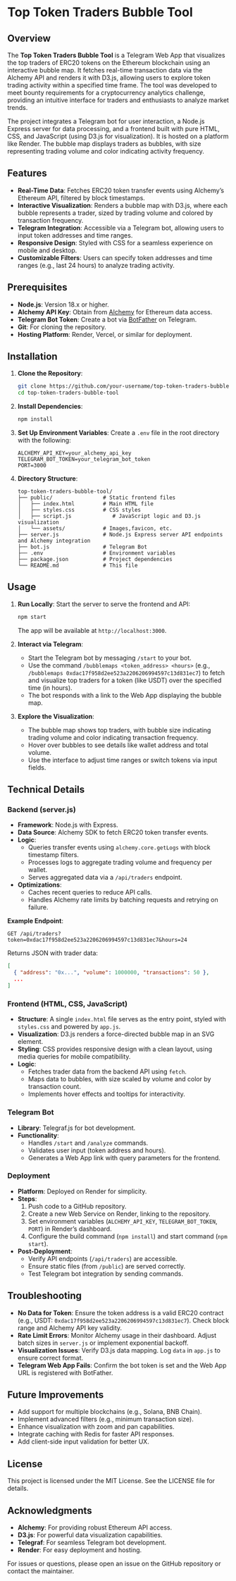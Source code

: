 # Top Token Traders Bubble Tool

## Overview

The **Top Token Traders Bubble Tool** is a Telegram Web App that visualizes the top traders of ERC20 tokens on the Ethereum blockchain using an interactive bubble map. It fetches real-time transaction data via the Alchemy API and renders it with D3.js, allowing users to explore token trading activity within a specified time frame. The tool was developed to meet bounty requirements for a cryptocurrency analytics challenge, providing an intuitive interface for traders and enthusiasts to analyze market trends.

The project integrates a Telegram bot for user interaction, a Node.js Express server for data processing, and a frontend built with pure HTML, CSS, and JavaScript (using D3.js for visualization). It is hosted on a platform like Render. The bubble map displays traders as bubbles, with size representing trading volume and color indicating activity frequency.

## Features

- **Real-Time Data**: Fetches ERC20 token transfer events using Alchemy’s Ethereum API, filtered by block timestamps.
- **Interactive Visualization**: Renders a bubble map with D3.js, where each bubble represents a trader, sized by trading volume and colored by transaction frequency.
- **Telegram Integration**: Accessible via a Telegram bot, allowing users to input token addresses and time ranges.
- **Responsive Design**: Styled with CSS for a seamless experience on mobile and desktop.
- **Customizable Filters**: Users can specify token addresses and time ranges (e.g., last 24 hours) to analyze trading activity.

## Prerequisites

- **Node.js**: Version 18.x or higher.
- **Alchemy API Key**: Obtain from [Alchemy](https://www.alchemy.com/) for Ethereum data access.
- **Telegram Bot Token**: Create a bot via [BotFather](https://t.me/BotFather) on Telegram.
- **Git**: For cloning the repository.
- **Hosting Platform**: Render, Vercel, or similar for deployment.

## Installation

1. **Clone the Repository**:

   ```bash
   git clone https://github.com/your-username/top-token-traders-bubble-tool.git
   cd top-token-traders-bubble-tool
   ```

2. **Install Dependencies**:

   ```bash
   npm install
   ```

3. **Set Up Environment Variables**: Create a `.env` file in the root directory with the following:

   ```
   ALCHEMY_API_KEY=your_alchemy_api_key
   TELEGRAM_BOT_TOKEN=your_telegram_bot_token
   PORT=3000
   ```

4. **Directory Structure**:

   ```
   top-token-traders-bubble-tool/
   ├── public/                # Static frontend files
   │   ├── index.html         # Main HTML file
   │   ├── styles.css         # CSS styles
   │   ├── script.js             # JavaScript logic and D3.js visualization
   │   └── assets/            # Images,favicon, etc.
   ├── server.js              # Node.js Express server API endpoints and Alchemy integration
   ├── bot.js                 # Telegram Bot 
   ├── .env                   # Environment variables
   ├── package.json           # Project dependencies
   └── README.md              # This file
   ```

## Usage

1. **Run Locally**: Start the server to serve the frontend and API:

   ```bash
   npm start
   ```

   The app will be available at `http://localhost:3000`.

2. **Interact via Telegram**:

   - Start the Telegram bot by messaging `/start` to your bot.
   - Use the command `/bubblemaps <token_address> <hours>` (e.g., `/bubblemaps 0xdac17f958d2ee523a2206206994597c13d831ec7`) to fetch and visualize top traders for a token (like USDT) over the specified time (in hours).
   - The bot responds with a link to the Web App displaying the bubble map.

3. **Explore the Visualization**:

   - The bubble map shows top traders, with bubble size indicating trading volume and color indicating transaction frequency.
   - Hover over bubbles to see details like wallet address and total volume.
   - Use the interface to adjust time ranges or switch tokens via input fields.

## Technical Details

### Backend (server.js)

- **Framework**: Node.js with Express.
- **Data Source**: Alchemy SDK to fetch ERC20 token transfer events.
- **Logic**:
  - Queries transfer events using `alchemy.core.getLogs` with block timestamp filters.
  - Processes logs to aggregate trading volume and frequency per wallet.
  - Serves aggregated data via a `/api/traders` endpoint.
- **Optimizations**:
  - Caches recent queries to reduce API calls.
  - Handles Alchemy rate limits by batching requests and retrying on failure.

**Example Endpoint**:

```http
GET /api/traders?token=0xdac17f958d2ee523a2206206994597c13d831ec7&hours=24
```

Returns JSON with trader data:

```json
[
  { "address": "0x...", "volume": 1000000, "transactions": 50 },
  ...
]
```

### Frontend (HTML, CSS, JavaScript)

- **Structure**: A single `index.html` file serves as the entry point, styled with `styles.css` and powered by `app.js`.
- **Visualization**: D3.js renders a force-directed bubble map in an SVG element.
- **Styling**: CSS provides responsive design with a clean layout, using media queries for mobile compatibility.
- **Logic**:
  - Fetches trader data from the backend API using `fetch`.
  - Maps data to bubbles, with size scaled by volume and color by transaction count.
  - Implements hover effects and tooltips for interactivity.

### Telegram Bot

- **Library**: Telegraf.js for bot development.
- **Functionality**:
  - Handles `/start` and `/analyze` commands.
  - Validates user input (token address and hours).
  - Generates a Web App link with query parameters for the frontend.

### Deployment

- **Platform**: Deployed on Render for simplicity.
- **Steps**:
  1. Push code to a GitHub repository.
  2. Create a new Web Service on Render, linking to the repository.
  3. Set environment variables (`ALCHEMY_API_KEY`, `TELEGRAM_BOT_TOKEN`, `PORT`) in Render’s dashboard.
  4. Configure the build command (`npm install`) and start command (`npm start`).
- **Post-Deployment**:
  - Verify API endpoints (`/api/traders`) are accessible.
  - Ensure static files (from `/public`) are served correctly.
  - Test Telegram bot integration by sending commands.

## Troubleshooting

- **No Data for Token**: Ensure the token address is a valid ERC20 contract (e.g., USDT: `0xdac17f958d2ee523a2206206994597c13d831ec7`). Check block range and Alchemy API key validity.
- **Rate Limit Errors**: Monitor Alchemy usage in their dashboard. Adjust batch sizes in `server.js` or implement exponential backoff.
- **Visualization Issues**: Verify D3.js data mapping. Log `data` in `app.js` to ensure correct format.
- **Telegram Web App Fails**: Confirm the bot token is set and the Web App URL is registered with BotFather.

## Future Improvements

- Add support for multiple blockchains (e.g., Solana, BNB Chain).
- Implement advanced filters (e.g., minimum transaction size).
- Enhance visualization with zoom and pan capabilities.
- Integrate caching with Redis for faster API responses.
- Add client-side input validation for better UX.

## License

This project is licensed under the MIT License. See the LICENSE file for details.

## Acknowledgments

- **Alchemy**: For providing robust Ethereum API access.
- **D3.js**: For powerful data visualization capabilities.
- **Telegraf**: For seamless Telegram bot development.
- **Render**: For easy deployment and hosting.

For issues or questions, please open an issue on the GitHub repository or contact the maintainer.